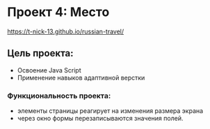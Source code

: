 # Проект 4: Место

https://t-nick-13.github.io/russian-travel/

## Цель проекта:
* Освоение Java Script 
* Применение навыков адаптивной верстки

### Функциональность проекта:
* элементы страницы реагирует на изменения размера экрана
* через окно формы перезаписываются значения полей.
